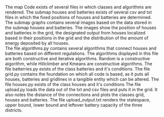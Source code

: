 The map Code exists of several files in which classes and algorithms are rendered. The submap houses and batteries exists of several csv and txt files in which the fixed positions of houses and batteries are determined. The submap graphs contains several images based on the data stored in the submap houses and batteries. The images show the position of houses and batteries in the grid, the designated output from houses localized based in their positions in the grid and the distribution of the amount of energy deposited by all houses.  
The file algorithms.py contains several algorithms that connect houses and batteries based on different regulations. The algorithms displayed in this file are both constructive and iterative algorithms. Random is a constructive algorithm, while Hillclimber and Kmeans are constructive algorithms. The file batterries.py exists of the class batteries and it's conditions. The file grid.py contains the foundation on which all code is based, as it puts all houses, batteries and gridlines in a tangible entity which can be altered. The file houses.py exists of the class houses and it's conditions The file upload.py loads the data out of the txt and csv files and puts it in the grid. It also notes the distance of the connections and plots the classes grid, houses and batteries. The file upload_output.txt renders the statespace, upper bound, lower bound and leftover battery capacity of the three districts.  

